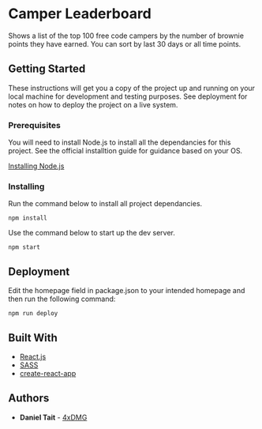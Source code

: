 # Camper Leaderboard

Shows a list of the top 100 free code campers by the number of brownie points they have earned. You can sort by last 30 days or all time points.

## Getting Started

These instructions will get you a copy of the project up and running on your local machine for development and testing purposes. See deployment for notes on how to deploy the project on a live system.

### Prerequisites

You will need to install Node.js to install all the dependancies for this project. See the official installtion guide for guidance based on your OS.

[Installing Node.js](https://nodejs.org/en/download/package-manager/)

### Installing

Run the command below to install all project dependancies.

```
npm install
```

Use the command below to start up the dev server.

```
npm start
```

## Deployment

Edit the homepage field in package.json to your intended homepage and then run the following command:
```
npm run deploy
```

## Built With

* [React.js](https://facebook.github.io/react/)
* [SASS](http://sass-lang.com/)
* [create-react-app](https://github.com/facebookincubator/create-react-app)


## Authors

* **Daniel Tait** - [4xDMG](https://github.com/4xDMG)

